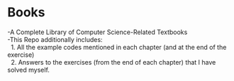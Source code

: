 # Books
-A Complete Library of Computer Science-Related Textbooks  <br>
-This Repo additionally includes: <br>
&nbsp;&nbsp;1. All the example codes mentioned in each chapter (and at the end of the exercise) <br>
&nbsp;&nbsp;2. Answers to the exercises (from the end of each chapter) that I have solved myself. 


